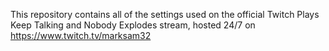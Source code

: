 This repository contains all of the settings used on the official Twitch Plays Keep Talking and Nobody Explodes stream, hosted 24/7 on https://www.twitch.tv/marksam32